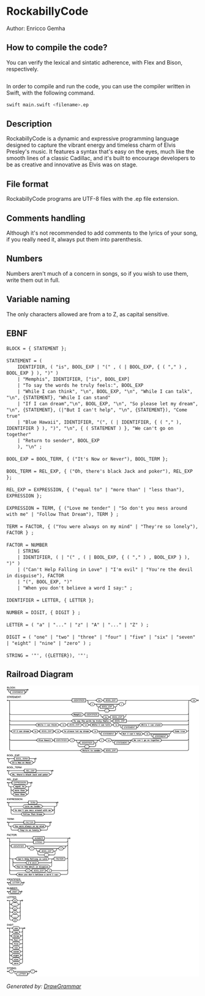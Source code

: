 # RockabillyCode

Author: Enricco Gemha

## How to compile the code?

You can verify the lexical and sintatic adherence, with Flex and Bison, respectively.

```bash

```

In order to compile and run the code, you can use the compiler written in Swift, with the following command.

```bash
swift main.swift <filename>.ep
```

## Description

RockabillyCode is a dynamic and expressive programming language designed to capture the vibrant energy and timeless charm of Elvis Presley's music. It features a syntax that's easy on the eyes, much like the smooth lines of a classic Cadillac, and it's built to encourage developers to be as creative and innovative as Elvis was on stage.

## File format

RockabillyCode programs are UTF-8 files with the .ep file extension.

## Comments handling

Although it's not recommended to add comments to the lyrics of your song, if you really need it, always put them into parenthesis.

## Numbers

Numbers aren't much of a concern in songs, so if you wish to use them, write them out in full.

## Variable naming

The only characters allowed are from a to Z, as capital sensitive.

## EBNF

```EBNF
BLOCK = { STATEMENT };

STATEMENT = ( 
    IDENTIFIER, ( "is", BOOL_EXP | "(" , ( | BOOL_EXP, { ( "," ) , BOOL_EXP } ), ")" )
    | "Memphis", IDENTIFIER, ["is", BOOL_EXP] 
    | "To say the words he truly feels:", BOOL_EXP 
    | "While I can think", "\n", BOOL_EXP, "\n", "While I can talk", "\n", {STATEMENT}, "While I can stand" 
    | "If I can dream","\n", BOOL_EXP, "\n", "So please let my dream", "\n", {STATEMENT}, (|"But I can't help", "\n", {STATEMENT}), "Come true" 
    | "Blue Hawaii", IDENTIFIER, "(", ( | IDENTIFIER, { ( "," ), IDENTIFIER } ), ")", "\n", { ( STATEMENT ) }, "We can't go on together" 
    | "Return to sender", BOOL_EXP 
    ), "\n" ;

BOOL_EXP = BOOL_TERM, { ("It's Now or Never"), BOOL_TERM };

BOOL_TERM = REL_EXP, { ("Oh, there's black Jack and poker"), REL_EXP };

REL_EXP = EXPRESSION, { ("equal to" | "more than" | "less than"), EXPRESSION };

EXPRESSION = TERM, { ("Love me tender" | "So don't you mess around with me" | "Follow That Dream"), TERM } ;

TERM = FACTOR, { ("You were always on my mind" | "They're so lonely"), FACTOR } ;

FACTOR = NUMBER 
    | STRING 
    | IDENTIFIER, ( | "(" , ( | BOOL_EXP, { ( "," ) , BOOL_EXP } ), ")" ) 
    | ("Can't Help Falling in Love" | "I'm evil" | "You're the devil in disguise"), FACTOR 
    | "(", BOOL_EXP, ")" 
    | "When you don't believe a word I say:" ;

IDENTIFIER = LETTER, { LETTER };

NUMBER = DIGIT, { DIGIT } ;

LETTER = ( "a" | "..." | "z" | "A" | "..." | "Z" ) ;

DIGIT = ( "one" | "two" | "three" | "four" | "five" | "six" | "seven" | "eight" | "nine" | "zero" ) ;

STRING = '"', ({LETTER}), '"';
```

## Railroad Diagram

![Railroad Diagram](./docs/img/railroad_diagram.png)

_Generated by: [DrawGrammar](https://jacquev6.github.io/DrawGrammar/)_
